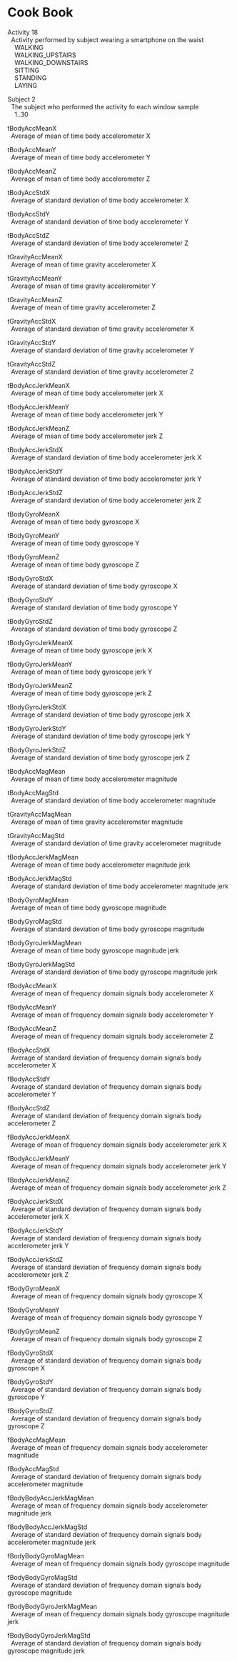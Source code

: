 # Cook Book

Activity  18  
&nbsp;&nbsp;Activity performed by subject wearing a smartphone on the waist  
&nbsp;&nbsp;&nbsp;&nbsp;WALKING  
&nbsp;&nbsp;&nbsp;&nbsp;WALKING_UPSTAIRS  
&nbsp;&nbsp;&nbsp;&nbsp;WALKING_DOWNSTAIRS  
&nbsp;&nbsp;&nbsp;&nbsp;SITTING  
&nbsp;&nbsp;&nbsp;&nbsp;STANDING  
&nbsp;&nbsp;&nbsp;&nbsp;LAYING  
  
Subject 2  
&nbsp;&nbsp;The subject who performed the activity fo each window sample  
&nbsp;&nbsp;&nbsp;&nbsp;1..30  

tBodyAccMeanX  
&nbsp;&nbsp;Average of mean of time body accelerometer X  
  
tBodyAccMeanY  
&nbsp;&nbsp;Average of mean of time body accelerometer Y  
  
tBodyAccMeanZ  
&nbsp;&nbsp;Average of mean of time body accelerometer Z  
  
tBodyAccStdX  
&nbsp;&nbsp;Average of standard deviation of time body accelerometer X  
  
tBodyAccStdY  
&nbsp;&nbsp;Average of standard deviation of time body accelerometer Y  
  
tBodyAccStdZ  
&nbsp;&nbsp;Average of standard deviation of time body accelerometer Z  
  
tGravityAccMeanX  
&nbsp;&nbsp;Average of mean of time gravity accelerometer X  
  
tGravityAccMeanY  
&nbsp;&nbsp;Average of mean of time gravity accelerometer Y  
  
tGravityAccMeanZ  
&nbsp;&nbsp;Average of mean of time gravity accelerometer Z  
  
tGravityAccStdX  
&nbsp;&nbsp;Average of standard deviation of time gravity accelerometer X  
  
tGravityAccStdY  
&nbsp;&nbsp;Average of standard deviation of time gravity accelerometer Y  
  
tGravityAccStdZ  
&nbsp;&nbsp;Average of standard deviation of time gravity accelerometer Z  
  
tBodyAccJerkMeanX  
&nbsp;&nbsp;Average of mean of time body accelerometer jerk X  
  
tBodyAccJerkMeanY  
&nbsp;&nbsp;Average of mean of time body accelerometer jerk Y  
  
tBodyAccJerkMeanZ  
&nbsp;&nbsp;Average of mean of time body accelerometer jerk Z  
  
tBodyAccJerkStdX  
&nbsp;&nbsp;Average of standard deviation of time body accelerometer jerk X  
  
tBodyAccJerkStdY  
&nbsp;&nbsp;Average of standard deviation of time body accelerometer jerk Y  
  
tBodyAccJerkStdZ  
&nbsp;&nbsp;Average of standard deviation of time body accelerometer jerk Z  
  
tBodyGyroMeanX  
&nbsp;&nbsp;Average of mean of time body gyroscope X  
  
tBodyGyroMeanY  
&nbsp;&nbsp;Average of mean of time body gyroscope Y  
  
tBodyGyroMeanZ  
&nbsp;&nbsp;Average of mean of time body gyroscope Z  
  
tBodyGyroStdX  
&nbsp;&nbsp;Average of standard deviation of time body gyroscope X  
  
tBodyGyroStdY  
&nbsp;&nbsp;Average of standard deviation of time body gyroscope Y  
  
tBodyGyroStdZ  
&nbsp;&nbsp;Average of standard deviation of time body gyroscope Z  
  
tBodyGyroJerkMeanX  
&nbsp;&nbsp;Average of mean of time body gyroscope jerk X  
  
tBodyGyroJerkMeanY  
&nbsp;&nbsp;Average of mean of time body gyroscope jerk Y  
  
tBodyGyroJerkMeanZ  
&nbsp;&nbsp;Average of mean of time body gyroscope jerk Z  
  
tBodyGyroJerkStdX  
&nbsp;&nbsp;Average of standard deviation of time body gyroscope jerk X  
  
tBodyGyroJerkStdY  
&nbsp;&nbsp;Average of standard deviation of time body gyroscope jerk Y  
  
tBodyGyroJerkStdZ  
&nbsp;&nbsp;Average of standard deviation of time body gyroscope jerk Z  
  
tBodyAccMagMean  
&nbsp;&nbsp;Average of mean of time body accelerometer magnitude   
  
tBodyAccMagStd  
&nbsp;&nbsp;Average of standard deviation of time body accelerometer magnitude   
  
tGravityAccMagMean  
&nbsp;&nbsp;Average of mean of time gravity accelerometer magnitude   
  
tGravityAccMagStd  
&nbsp;&nbsp;Average of standard deviation of time gravity accelerometer magnitude   
  
tBodyAccJerkMagMean  
&nbsp;&nbsp;Average of mean of time body accelerometer magnitude jerk   
  
tBodyAccJerkMagStd  
&nbsp;&nbsp;Average of standard deviation of time body accelerometer magnitude jerk   
  
tBodyGyroMagMean  
&nbsp;&nbsp;Average of mean of time body gyroscope magnitude   
  
tBodyGyroMagStd  
&nbsp;&nbsp;Average of standard deviation of time body gyroscope magnitude   
  
tBodyGyroJerkMagMean  
&nbsp;&nbsp;Average of mean of time body gyroscope magnitude jerk   
  
tBodyGyroJerkMagStd  
&nbsp;&nbsp;Average of standard deviation of time body gyroscope magnitude jerk   
  
fBodyAccMeanX  
&nbsp;&nbsp;Average of mean of frequency domain signals body accelerometer X  
  
fBodyAccMeanY  
&nbsp;&nbsp;Average of mean of frequency domain signals body accelerometer Y  
  
fBodyAccMeanZ  
&nbsp;&nbsp;Average of mean of frequency domain signals body accelerometer Z  
  
fBodyAccStdX  
&nbsp;&nbsp;Average of standard deviation of frequency domain signals body accelerometer X  
  
fBodyAccStdY  
&nbsp;&nbsp;Average of standard deviation of frequency domain signals body accelerometer Y  
  
fBodyAccStdZ  
&nbsp;&nbsp;Average of standard deviation of frequency domain signals body accelerometer Z  
  
fBodyAccJerkMeanX  
&nbsp;&nbsp;Average of mean of frequency domain signals body accelerometer jerk X  
  
fBodyAccJerkMeanY  
&nbsp;&nbsp;Average of mean of frequency domain signals body accelerometer jerk Y  
  
fBodyAccJerkMeanZ  
&nbsp;&nbsp;Average of mean of frequency domain signals body accelerometer jerk Z  
  
fBodyAccJerkStdX  
&nbsp;&nbsp;Average of standard deviation of frequency domain signals body accelerometer jerk X  
  
fBodyAccJerkStdY  
&nbsp;&nbsp;Average of standard deviation of frequency domain signals body accelerometer jerk Y  
  
fBodyAccJerkStdZ  
&nbsp;&nbsp;Average of standard deviation of frequency domain signals body accelerometer jerk Z  
  
fBodyGyroMeanX  
&nbsp;&nbsp;Average of mean of frequency domain signals body gyroscope X  
  
fBodyGyroMeanY  
&nbsp;&nbsp;Average of mean of frequency domain signals body gyroscope Y  
  
fBodyGyroMeanZ  
&nbsp;&nbsp;Average of mean of frequency domain signals body gyroscope Z  
  
fBodyGyroStdX  
&nbsp;&nbsp;Average of standard deviation of frequency domain signals body gyroscope X  
  
fBodyGyroStdY  
&nbsp;&nbsp;Average of standard deviation of frequency domain signals body gyroscope Y  
  
fBodyGyroStdZ  
&nbsp;&nbsp;Average of standard deviation of frequency domain signals body gyroscope Z  
  
fBodyAccMagMean  
&nbsp;&nbsp;Average of mean of frequency domain signals body accelerometer magnitude   
  
fBodyAccMagStd  
&nbsp;&nbsp;Average of standard deviation of frequency domain signals body accelerometer magnitude   
  
fBodyBodyAccJerkMagMean  
&nbsp;&nbsp;Average of mean of frequency domain signals body accelerometer magnitude jerk   
  
fBodyBodyAccJerkMagStd  
&nbsp;&nbsp;Average of standard deviation of frequency domain signals body accelerometer magnitude jerk   
  
fBodyBodyGyroMagMean  
&nbsp;&nbsp;Average of mean of frequency domain signals body gyroscope magnitude   
  
fBodyBodyGyroMagStd  
&nbsp;&nbsp;Average of standard deviation of frequency domain signals body gyroscope magnitude   
  
fBodyBodyGyroJerkMagMean  
&nbsp;&nbsp;Average of mean of frequency domain signals body gyroscope magnitude jerk   
  
fBodyBodyGyroJerkMagStd  
&nbsp;&nbsp;Average of standard deviation of frequency domain signals body gyroscope magnitude jerk   
  
